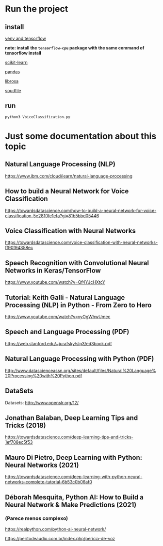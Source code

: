 # Run the project

## install 
[venv and tensorflow](https://www.tensorflow.org/install/pip)

**note: install the `tensorflow-cpu` package with the same command of tensorflow install**

[scikit-learn](https://scikit-learn.org/stable/install.html)

[pandas](https://pypi.org/project/pandas/)

[librosa](https://librosa.org/doc/latest/install.html)

[soudfile](https://pypi.org/project/SoundFile/)

## run
`python3 VoiceClassification.py`

# Just some documentation about this topic

## Natural Language Processing (NLP)
https://www.ibm.com/cloud/learn/natural-language-processing

## How to build a Neural Network for Voice Classification
https://towardsdatascience.com/how-to-build-a-neural-network-for-voice-classification-5e2810fe1efa?gi=81b5bbd05446

## Voice Classification with Neural Networks
https://towardsdatascience.com/voice-classification-with-neural-networks-ff90f94358ec

## Speech Recognition with Convolutional Neural Networks in Keras/TensorFlow
https://www.youtube.com/watch?v=Qf4YJcHXtcY

## Tutorial: Keith Galli - Natural Language Processing (NLP) in Python - From Zero to Hero
https://www.youtube.com/watch?v=vyOgWhwUmec

## Speech and Language Processing (PDF)
https://web.stanford.edu/~jurafsky/slp3/ed3book.pdf

## Natural Language Processing with Python (PDF)
http://www.datascienceassn.org/sites/default/files/Natural%20Language%20Processing%20with%20Python.pdf


## DataSets
Datasets: http://www.openslr.org/12/

## Jonathan Balaban, Deep Learning Tips and Tricks (2018)
https://towardsdatascience.com/deep-learning-tips-and-tricks-1ef708ec5f53

## Mauro Di Pietro, Deep Learning with Python: Neural Networks (2021)
https://towardsdatascience.com/deep-learning-with-python-neural-networks-complete-tutorial-6b53c0b06af0

## Déborah Mesquita, Python AI: How to Build a Neural Network & Make Predictions (2021) 
### (Parece menos complexo)
https://realpython.com/python-ai-neural-network/

https://peritodeaudio.com.br/index.php/pericia-de-voz

